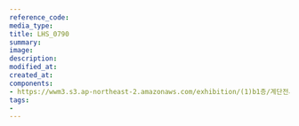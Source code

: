 ```yaml
---
reference_code:
media_type:
title: LHS_0790
summary:
image:
description:
modified_at:
created_at:
components:
- https://wwm3.s3.ap-northeast-2.amazonaws.com/exhibition/(1)b1층/계단전시(호소의벽)/LHS_0790.jpg
tags:
-
---
```


